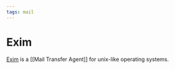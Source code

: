 ```yaml
---
tags: mail
---
```

# Exim
[Exim](https://www.exim.org) is a [[Mail Transfer Agent]] for unix-like operating systems.